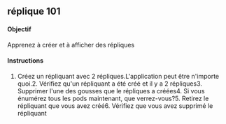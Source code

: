 ## réplique 101
#### Objectif
Apprenez à créer et à afficher des répliques
#### Instructions
1. Créez un répliquant avec 2 répliques.L'application peut être n'importe quoi.2. Vérifiez qu'un répliquant a été créé et il y a 2 répliques3. Supprimer l'une des gousses que le répliques a créées4. Si vous énumérez tous les pods maintenant, que verrez-vous?5. Retirez le répliquant que vous avez créé6. Vérifiez que vous avez supprimé le répliquant